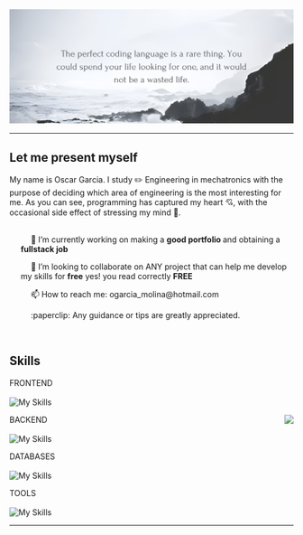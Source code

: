 

<img src="https://github.com/MrOGM/MrOGM/blob/main/The%20Perfect2.png" alt="Banner-dark-mode" style="max-width: 100%; height: auto;">

<hr>

## Let me present myself

My name is Oscar Garcia. I study :pencil2: Engineering in mechatronics with the purpose of deciding which area of engineering is the most interesting for me. As you can see, programming has captured my heart :cupid:, with the occasional side effect of stressing my mind :exploding_head:.
<br>
<br>
<div style="margin-left: 20px;">
   <p> &emsp; 🔭 I’m currently working on making a <strong> good portfolio </strong> and obtaining a <strong>fullstack job </strong> </p>
   <p> &emsp; 👯 I’m looking to collaborate on ANY project that can help me develop my skills for <strong>free</strong> yes! you read correctly <strong>FREE</strong>  </p>
   <p> &emsp; 📫 How to reach me: ogarcia_molina@hotmail.com  </p>
   <p> &emsp; :paperclip: Any guidance or tips are greatly appreciated.</p>
</div>

<br>



## Skills 

   FRONTEND     <br><br> 
   ![My Skills](https://skillicons.dev/icons?i=css,html,react,bootstrap)
<br> 


   BACKEND    <img align="right" src = "https://github-readme-stats.vercel.app/api/top-langs/?username=MrOGM&layout=compact&theme=radical">    <br><br> 
   ![My Skills](https://skillicons.dev/icons?i=javascript,nodejs)
   
   DATABASES  <br><br>
    ![My Skills](https://skillicons.dev/icons?i=mongodb)

   TOOLS  <br><br>
   ![My Skills](https://skillicons.dev/icons?i=git,postman)



<hr>



